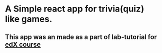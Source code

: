 # A Simple react app for trivia(quiz) like games.
## This app was an made as a part of lab-tutorial for [edX course](https://courses.edx.org/courses/course-v1:Microsoft+DEV281x+4T2017/course/)
